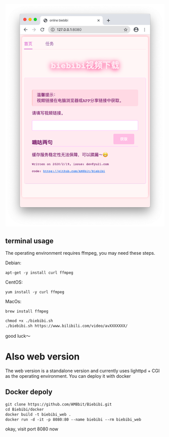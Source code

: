 ![image](https://raw.githubusercontent.com/AM8bit/Biebibi/master/example.png)

terminal usage 
--------------


The operating environment requires ffmpeg, you may need these steps.

Debian: 
```shell
apt-get -y install curl ffmpeg
```

CentOS: 
```shell
yum install -y curl ffmpeg
```

MacOs: 
```shell
brew install ffmpeg
```
```shell
chmod +x ./biebibi.sh
./biebibi.sh https://www.bilibili.com/video/avXXXXXXX/
```

good luck～

Also web version
================

The web version is a standalone version and currently uses lighttpd + CGI as the operating environment.
You can deploy it with docker

Docker depoly
-------------

```shell
git clone https://github.com/AM8bit/Biebibi.git
cd Biebibi/docker
docker build -t biebibi_web .
docker run -d -it -p 8080:80 --name biebibi --rm biebibi_web
```
okay, visit port 8080 now





